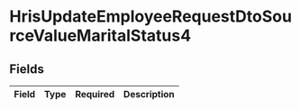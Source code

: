 # HrisUpdateEmployeeRequestDtoSourceValueMaritalStatus4


## Fields

| Field       | Type        | Required    | Description |
| ----------- | ----------- | ----------- | ----------- |